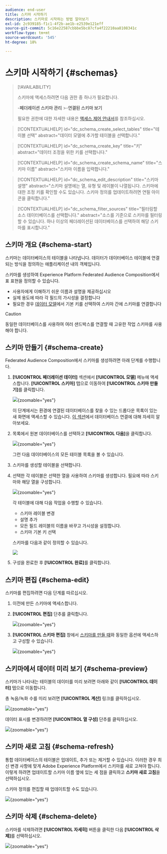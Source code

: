 ```yaml
---
audience: end-user
title: 스키마 시작하기
description: 스키마로 시작하는 방법 알아보기
exl-id: 2c939185-f1c1-4f2b-ae1b-e2539e121eff
source-git-commit: 5c16e22587cbbbe5bc87cfa4f22210aa8108341c
workflow-type: tm+mt
source-wordcount: '545'
ht-degree: 18%

---
```


# 스키마 시작하기 {#schemas}

>[!AVAILABILITY]
>
>스키마에 액세스하려면 다음 권한 중 하나가 필요합니다.
>
>-**페더레이션 스키마 관리**
>&#x200B;>-**연결된 스키마 보기**
>
>필요한 권한에 대한 자세한 내용은 [액세스 제어 안내서](/help/governance-privacy-security/access-control.md)를 참조하십시오.

>[!CONTEXTUALHELP]
>id="dc_schema_create_select_tables"
>title="테이블 선택"
>abstract="데이터 모델에 추가할 테이블을 선택합니다."

>[!CONTEXTUALHELP]
>id="dc_schema_create_key"
>title="키"
>abstract="데이터 조정을 위한 키를 선택합니다."

>[!CONTEXTUALHELP]
>id="dc_schema_create_schema_name"
>title="스키마 이름"
>abstract="스키마 이름을 입력합니다."

>[!CONTEXTUALHELP]
>id="dc_schema_edit_description"
>title="스키마 설명"
>abstract="스키마 설명에는 열, 유형 및 레이블이 나열됩니다. 스키마에 대한 조정 키를 확인할 수도 있습니다. 스키마 정의를 업데이트하려면 연필 아이콘을 클릭합니다."

>[!CONTEXTUALHELP]
>id="dc_schema_filter_sources"
>title="필터링할 소스 데이터베이스를 선택합니다."
>abstract="소스를 기준으로 스키마를 필터링할 수 있습니다. 하나 이상의 페더레이션된 데이터베이스를 선택하여 해당 스키마를 표시합니다."

## 스키마 개요 {#schema-start}

스키마는 데이터베이스의 테이블을 나타냅니다. 데이터가 데이터베이스 테이블에 연결되는 방식을 정의하는 애플리케이션 내의 객체입니다.

스키마를 생성하여 Experience Platform Federated Audience Composition에서 표 표현을 정의할 수 있습니다.

* 사용자에게 이해하기 쉬운 이름과 설명을 제공하십시오
* 실제 용도에 따라 각 필드의 가시성을 결정합니다
* 필요한 경우 [데이터 모델](../data-management/gs-models.md#data-model-start)에서 기본 키를 선택하여 스키마 간에 스키마를 연결합니다

>[!CAUTION]
>
>동일한 데이터베이스를 사용하여 여러 샌드박스를 연결할 때 고유한 작업 스키마를 사용해야 합니다.
>

## 스키마 만들기 {#schema-create}

Federated Audience Composition에서 스키마를 생성하려면 아래 단계를 수행합니다.

1. **[!UICONTROL 페더레이션 데이터]** 섹션에서 **[!UICONTROL 모델]** 메뉴에 액세스합니다. **[!UICONTROL 스키마]** 탭으로 이동하여 **[!UICONTROL 스키마 만들기]**&#x200B;를 클릭합니다.

   ![](assets/schema_create.png){zoomable="yes"}

   이 단계에서는 환경에 연결된 데이터베이스를 찾을 수 있는 드롭다운 목록이 있는 새 화면에 액세스할 수 있습니다. [이 섹션](../connections/connections.md#connections-fdb)에서 데이터베이스 연결에 대해 자세히 알아보세요.

1. 목록에서 원본 데이터베이스를 선택하고 **[!UICONTROL 다음]**&#x200B;을 클릭합니다.

   ![](assets/schema_tables.png){zoomable="yes"}

   그런 다음 데이터베이스의 모든 테이블 목록을 볼 수 있습니다.

1. 스키마를 생성할 테이블을 선택합니다.

1. 선택한 각 테이블은 선택한 열을 사용하여 스키마를 생성합니다. 필요에 따라 스키마와 해당 열을 구성합니다.

   ![](assets/schema_fields.png){zoomable="yes"}

   각 테이블에 대해 다음 작업을 수행할 수 있습니다.

   * 스키마 레이블 변경
   * 설명 추가
   * 모든 필드 레이블의 이름을 바꾸고 가시성을 설정합니다.
   * 스키마 기본 키 선택

   스키마를 다음과 같이 정의할 수 있습니다.

   ![](assets/schema_example.png)

1. 구성을 완료한 후 **[!UICONTROL 완료]**&#x200B;를 클릭합니다.

## 스키마 편집 {#schema-edit}

스키마를 편집하려면 다음 단계를 따르십시오.

1. 이전에 만든 스키마에 액세스합니다.

1. **[!UICONTROL 편집]** 단추를 클릭합니다.

   ![](assets/schema_edit.png){zoomable="yes"}

1. **[!UICONTROL 스키마 편집]** 창에서 [스키마를 만들 때](#schema-create)와 동일한 옵션에 액세스하고 구성할 수 있습니다.

   ![](assets/schema_edit_orders.png){zoomable="yes"}

## 스키마에서 데이터 미리 보기 {#schema-preview}

스키마가 나타내는 테이블의 데이터를 미리 보려면 아래와 같이 **[!UICONTROL 데이터]** 탭으로 이동합니다.

총 녹음/녹화 수를 미리 보려면 **[!UICONTROL 계산]** 링크를 클릭하십시오.

![](assets/schema_data.png){zoomable="yes"}

데이터 표시를 변경하려면 **[!UICONTROL 열 구성]** 단추를 클릭하십시오.

![](assets/schema_columns.png){zoomable="yes"}

## 스키마 새로 고침 {#schema-refresh}

통합 데이터베이스의 테이블은 업데이트, 추가 또는 제거할 수 있습니다. 이러한 경우 최신 변경 사항에 맞게 Adobe Experience Platform에서 스키마를 새로 고쳐야 합니다. 이렇게 하려면 업데이트할 스키마 이름 옆에 있는 세 점을 클릭하고 **스키마 새로 고침**&#x200B;을 선택하십시오.

스키마 정의를 편집할 때 업데이트할 수도 있습니다.

![](assets/schema_refresh.png){zoomable="yes"}


## 스키마 삭제 {#schema-delete}

스키마를 삭제하려면 **[!UICONTROL 자세히]** 버튼을 클릭한 다음 **[!UICONTROL 삭제]**&#x200B;를 선택하십시오.

![](assets/schema_delete.png){zoomable="yes"}
